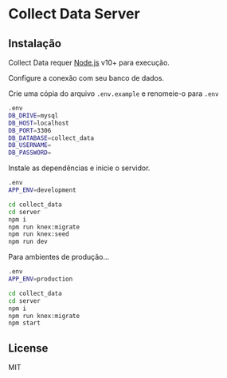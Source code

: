 # Collect Data Server

## Instalação

Collect Data requer [Node.js](https://nodejs.org/) v10+ para execução.

Configure a conexão com seu banco de dados.

Crie uma cópia do arquivo `.env.example` e renomeie-o para `.env`

```sh
.env
DB_DRIVE=mysql
DB_HOST=localhost
DB_PORT=3306
DB_DATABASE=collect_data
DB_USERNAME=
DB_PASSWORD=
```

Instale as dependências e inicie o servidor.

```sh
.env
APP_ENV=development
```

```sh
cd collect_data
cd server
npm i
npm run knex:migrate
npm run knex:seed
npm run dev
```

Para ambientes de produção...

```sh
.env
APP_ENV=production
```

```sh
cd collect_data
cd server
npm i
npm run knex:migrate
npm start
```

## License

MIT